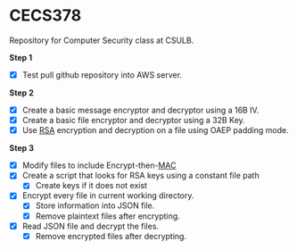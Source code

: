 # CECS378

Repository for Computer Security class at CSULB.

**Step 1**
* [x] Test pull github repository into AWS server.

**Step 2**
* [x] Create a basic message encryptor and decryptor using a 16B IV.
* [x] Create a basic file encryptor and decryptor using a 32B Key.
* [x] Use [RSA](https://cryptography.io/en/latest/hazmat/primitives/asymmetric/rsa/) encryption and decryption on a file using OAEP padding mode.

**Step 3**
* [x] Modify files to include Encrypt-then-[MAC](https://cryptography.io/en/latest/hazmat/primitives/mac/hmac/)
* [x] Create a script that looks for RSA keys using a constant file path
  * [x] Create keys if it does not exist
* [x] Encrypt every file in current working directory.
  * [x] Store information into JSON file.
  * [x] Remove plaintext files after encrypting.
* [x] Read JSON file and decrypt the files.
  * [x] Remove encrypted files after decrypting.
